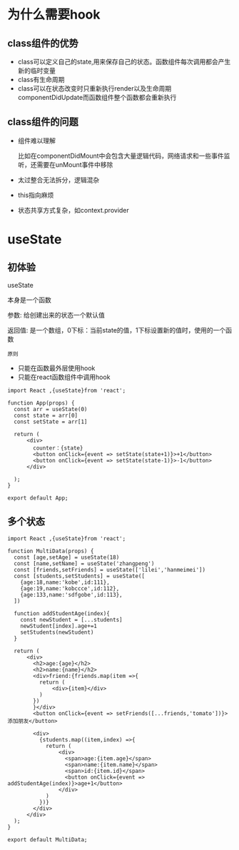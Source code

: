 # 为什么需要hook

## class组件的优势

- class可以定义自己的state,用来保存自己的状态。函数组件每次调用都会产生新的临时变量
- class有生命周期
- class可以在状态改变时只重新执行render以及生命周期componentDidUpdate而函数组件整个函数都会重新执行

## class组件的问题

- 组件难以理解

  比如在componentDidMount中会包含大量逻辑代码，网络请求和一些事件监听，还需要在unMount事件中移除

- 太过整合无法拆分，逻辑混杂

- this指向麻烦 
- 状态共享方式复杂，如context.provider

# useState

## 初体验

useState

本身是一个函数

参数: 给创建出来的状态一个默认值

返回值: 是一个数组，0下标：当前state的值，1下标设置新的值时，使用的一个函数

`原则`

- 只能在函数最外层使用hook
- 只能在react函数组件中调用hook

```react
import React ,{useState}from 'react';

function App(props) {
  const arr = useState(0)
  const state = arr[0]
  const setState = arr[1]

  return (
      <div>
        counter：{state}
        <button onClick={event => setState(state+1)}>+1</button>
        <button onClick={event => setState(state-1)}>-1</button>
      </div>

  );
}

export default App;
```

## 多个状态

```react
import React ,{useState}from 'react';

function MultiData(props) {
  const [age,setAge] = useState(18)
  const [name,setName] = useState('zhangpeng')
  const [friends,setFriends] = useState(['lilei','hanmeimei'])
  const [students,setStudents] = useState([
    {age:18,name:'kobe',id:111},
    {age:19,name:'kobccce',id:112},
    {age:133,name:'sdfgobe',id:113},
  ])

  function addStudentAge(index){
    const newStudent = [...students]
    newStudent[index].age+=1
    setStudents(newStudent)
  }

  return (
      <div>
        <h2>age:{age}</h2>
        <h2>name:{name}</h2>
        <div>friend:{friends.map(item =>{
          return (
              <div>{item}</div>
          )
        })
        }</div>
        <button onClick={event => setFriends([...friends,'tomato'])}>添加朋友</button>

        <div>
          {students.map((item,index) =>{
            return (
                <div>
                  <span>age:{item.age}</span>
                  <span>name:{item.name}</span>
                  <span>id:{item.id}</span>
                  <button onClick={event => addStudentAge(index)}>age+1</button>
                </div>
            )
          })}
        </div>
      </div>
  );
}

export default MultiData;

```

